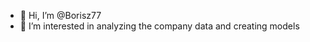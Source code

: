 - 👋 Hi, I’m @Borisz77
- 👀 I’m interested in analyzing the company data and creating models

<!---
Borisz77/Borisz77 is a ✨ special ✨ repository because its `README.md` (this file) appears on your GitHub profile.
You can click the Preview link to take a look at your changes.
--->

